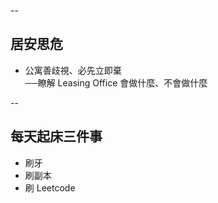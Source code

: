 



--

## 居安思危

* 公寓善歧視、必先立即棄<br><span class="fragment">──瞭解 Leasing Office 會做什麼、不會做什麼</span>

--

## 每天起床三件事

* 刷牙
* 刷副本
* 刷 Leetcode
